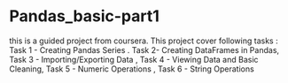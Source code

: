 # Pandas_basic-part1
this is a guided project from coursera. This project cover following tasks : Task 1 - Creating Pandas Series . Task 2- Creating DataFrames in Pandas,  Task 3 - Importing/Exporting Data , Task 4 - Viewing Data and Basic Cleaning,  Task 5 - Numeric Operations , Task 6 - String Operations

